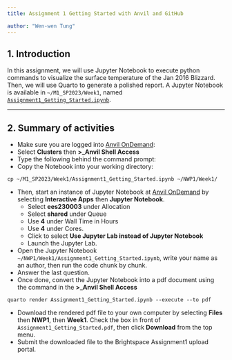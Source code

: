 ```yaml
---
title: Assignment 1 Getting Started with Anvil and GitHub

author: "Wen-wen Tung"
---
```


## 1. Introduction

In this assignment, we will use Jupyter Notebook to execute python commands to visualize the surface temperature of the Jan 2016 Blizzard. Then, we will use Quarto to generate a polished report. A Jupyter Notebook is available in `~/M1_SP2023/Week1`, named [`Assignment1_Getting_Started.ipynb`](Assignment1_Getting_Started.ipynb). 
 
---

## 2. Summary of activities

 -  Make sure you are logged into [Anvil OnDemand](https://ondemand.anvil.rcac.purdue.edu/):
 -  Select **Clusters** then **\>\_Anvil Shell Access**
 -  Type the following behind the command prompt:
 -  Copy the Notebook into your working directory:
```
cp ~/M1_SP2023/Week1/Assignment1_Getting_Started.ipynb ~/NWP1/Week1/
```
 -  Then, start an instance of Jupyter Notebook at [Anvil OnDemand](https://ondemand.anvil.rcac.purdue.edu/) by selecting **Interactive Apps** then **Jupyter Notebook**.
     -  Select **ees230003** under Allocation
     -  Select **shared** under Queue 
     -  Use **4** under Wall Time in Hours
     -  Use **4** under Cores. 
     -  Click to select **Use Jupyter Lab instead of Jupyter Notebook**
     -  Launch the Jupyter Lab.
 -  Open the Jupyter Notebook `~/NWP1/Week1/Assignment1_Getting_Started.ipynb`, write your name as an author, then run the code chunk by chunk.
 -  Answer the last question.
 -  Once done, convert the Jupyter Notebook into a pdf document using the command in the **\>\_Anvil Shell Access**
 ```
 quarto render Assignment1_Getting_Started.ipynb --execute --to pdf
 ```
 - Download the rendered pdf file to your own computer by selecting **Files** then **NWP1**, then **Week1**. Check the box in front of `Assignment1_Getting_Started.pdf`, then click **Download** from the top menu.
 - Submit the downloaded file to the Brightspace Assignment1 upload portal.